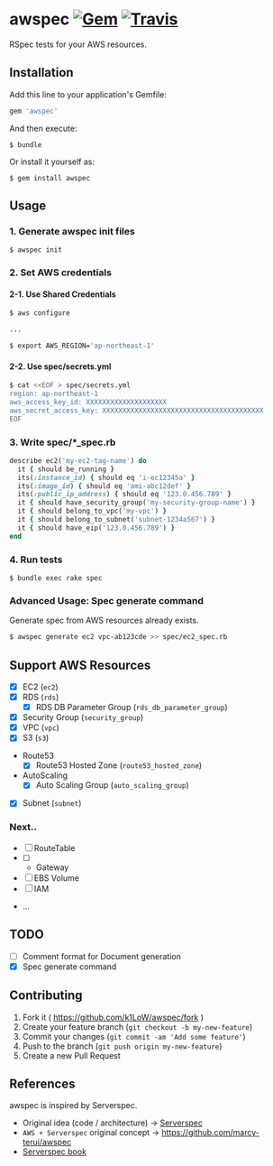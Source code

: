 # awspec [![Gem](https://img.shields.io/gem/v/awspec.svg)](https://rubygems.org/gems/awspec) [![Travis](https://img.shields.io/travis/k1LoW/awspec.svg)](https://travis-ci.org/k1LoW/awspec)

RSpec tests for your AWS resources.

## Installation

Add this line to your application's Gemfile:

```ruby
gem 'awspec'
```

And then execute:

    $ bundle

Or install it yourself as:

    $ gem install awspec

## Usage

### 1. Generate awspec init files

    $ awspec init

### 2. Set AWS credentials

#### 2-1. Use Shared Credentials

```sh
$ aws configure

...

$ export AWS_REGION='ap-northeast-1'
```

#### 2-2. Use spec/secrets.yml

```sh
$ cat <<EOF > spec/secrets.yml
region: ap-northeast-1
aws_access_key_id: XXXXXXXXXXXXXXXXXXXX
aws_secret_access_key: XXXXXXXXXXXXXXXXXXXXXXXXXXXXXXXXXXXXXXXX
EOF
```

### 3. Write spec/*_spec.rb

```ruby
describe ec2('my-ec2-tag-name') do
  it { should be_running }
  its(:instance_id) { should eq 'i-ec12345a' }
  its(:image_id) { should eq 'ami-abc12def' }
  its(:public_ip_address) { should eq '123.0.456.789' }
  it { should have_security_group('my-security-group-name') }
  it { should belong_to_vpc('my-vpc') }
  it { should belong_to_subnet('subnet-1234a567') }
  it { should have_eip('123.0.456.789') }
end
```

### 4. Run tests

    $ bundle exec rake spec

### Advanced Usage: Spec generate command

Generate spec from AWS resources already exists.

```sh
$ awspec generate ec2 vpc-ab123cde >> spec/ec2_spec.rb
```

## Support AWS Resources

- [x] EC2 (`ec2`)
- [x] RDS (`rds`)
    - [x] RDS DB Parameter Group  (`rds_db_parameter_group`)
- [x] Security Group (`security_group`)
- [x] VPC (`vpc`)
- [x] S3 (`s3`)
- Route53
    - [x] Route53 Hosted Zone (`route53_hosted_zone`)
- AutoScaling
    - [x] Auto Scaling Group (`auto_scaling_group`)
- [x] Subnet (`subnet`)

### Next..

- [ ] RouteTable
- [ ] * Gateway
- [ ] EBS Volume
- [ ] IAM
- ...

## TODO

- [ ] Comment format for Document generation
- [X] Spec generate command

## Contributing

1. Fork it ( https://github.com/k1LoW/awspec/fork )
2. Create your feature branch (`git checkout -b my-new-feature`)
3. Commit your changes (`git commit -am 'Add some feature'`)
4. Push to the branch (`git push origin my-new-feature`)
5. Create a new Pull Request

## References

awspec is inspired by Serverspec.

- Original idea (code / architecture) -> [Serverspec](https://github.com/serverspec/serverspec)
- `AWS + Serverspec` original concept -> https://github.com/marcy-terui/awspec
- [Serverspec book](http://www.oreilly.co.jp/books/9784873117096/)
